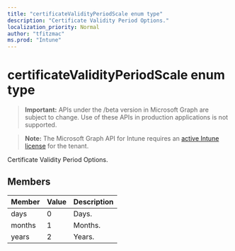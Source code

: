 ```yaml
---
title: "certificateValidityPeriodScale enum type"
description: "Certificate Validity Period Options."
localization_priority: Normal
author: "tfitzmac"
ms.prod: "Intune"
---
```


# certificateValidityPeriodScale enum type

> **Important:** APIs under the /beta version in Microsoft Graph are subject to change. Use of these APIs in production applications is not supported.

> **Note:** The Microsoft Graph API for Intune requires an [active Intune license](https://go.microsoft.com/fwlink/?linkid=839381) for the tenant.

Certificate Validity Period Options.

## Members
|Member|Value|Description|
|:---|:---|:---|
|days|0|Days.|
|months|1|Months.|
|years|2|Years.|




